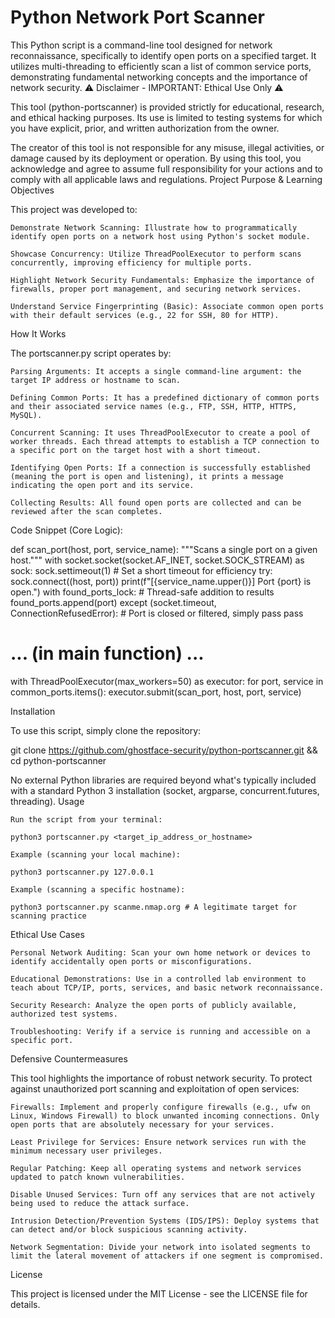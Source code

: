 # Python Network Port Scanner

This Python script is a command-line tool designed for network reconnaissance, specifically to identify open ports on a specified target. It utilizes multi-threading to efficiently scan a list of common service ports, demonstrating fundamental networking concepts and the importance of network security.
⚠️ Disclaimer - IMPORTANT: Ethical Use Only ⚠️

This tool (python-portscanner) is provided strictly for educational, research, and ethical hacking purposes. Its use is limited to testing systems for which you have explicit, prior, and written authorization from the owner.

The creator of this tool is not responsible for any misuse, illegal activities, or damage caused by its deployment or operation. By using this tool, you acknowledge and agree to assume full responsibility for your actions and to comply with all applicable laws and regulations.
Project Purpose & Learning Objectives

This project was developed to:

    Demonstrate Network Scanning: Illustrate how to programmatically identify open ports on a network host using Python's socket module.

    Showcase Concurrency: Utilize ThreadPoolExecutor to perform scans concurrently, improving efficiency for multiple ports.

    Highlight Network Security Fundamentals: Emphasize the importance of firewalls, proper port management, and securing network services.

    Understand Service Fingerprinting (Basic): Associate common open ports with their default services (e.g., 22 for SSH, 80 for HTTP).

How It Works

The portscanner.py script operates by:

    Parsing Arguments: It accepts a single command-line argument: the target IP address or hostname to scan.

    Defining Common Ports: It has a predefined dictionary of common ports and their associated service names (e.g., FTP, SSH, HTTP, HTTPS, MySQL).

    Concurrent Scanning: It uses ThreadPoolExecutor to create a pool of worker threads. Each thread attempts to establish a TCP connection to a specific port on the target host with a short timeout.

    Identifying Open Ports: If a connection is successfully established (meaning the port is open and listening), it prints a message indicating the open port and its service.

    Collecting Results: All found open ports are collected and can be reviewed after the scan completes.

Code Snippet (Core Logic):

def scan_port(host, port, service_name):
    """Scans a single port on a given host."""
    with socket.socket(socket.AF_INET, socket.SOCK_STREAM) as sock:
        sock.settimeout(1) # Set a short timeout for efficiency
        try:
            sock.connect((host, port))
            print(f"[{service_name.upper()}] Port {port} is open.")
            with found_ports_lock: # Thread-safe addition to results
                found_ports.append(port)
        except (socket.timeout, ConnectionRefusedError):
            # Port is closed or filtered, simply pass
            pass

# ... (in main function) ...
with ThreadPoolExecutor(max_workers=50) as executor:
    for port, service in common_ports.items():
        executor.submit(scan_port, host, port, service)

Installation

To use this script, simply clone the repository:

git clone https://github.com/ghostface-security/python-portscanner.git && cd python-portscanner

No external Python libraries are required beyond what's typically included with a standard Python 3 installation (socket, argparse, concurrent.futures, threading).
Usage

    Run the script from your terminal:

    python3 portscanner.py <target_ip_address_or_hostname>

    Example (scanning your local machine):

    python3 portscanner.py 127.0.0.1

    Example (scanning a specific hostname):

    python3 portscanner.py scanme.nmap.org # A legitimate target for scanning practice

Ethical Use Cases

    Personal Network Auditing: Scan your own home network or devices to identify accidentally open ports or misconfigurations.

    Educational Demonstrations: Use in a controlled lab environment to teach about TCP/IP, ports, services, and basic network reconnaissance.

    Security Research: Analyze the open ports of publicly available, authorized test systems.

    Troubleshooting: Verify if a service is running and accessible on a specific port.

Defensive Countermeasures

This tool highlights the importance of robust network security. To protect against unauthorized port scanning and exploitation of open services:

    Firewalls: Implement and properly configure firewalls (e.g., ufw on Linux, Windows Firewall) to block unwanted incoming connections. Only open ports that are absolutely necessary for your services.

    Least Privilege for Services: Ensure network services run with the minimum necessary user privileges.

    Regular Patching: Keep all operating systems and network services updated to patch known vulnerabilities.

    Disable Unused Services: Turn off any services that are not actively being used to reduce the attack surface.

    Intrusion Detection/Prevention Systems (IDS/IPS): Deploy systems that can detect and/or block suspicious scanning activity.

    Network Segmentation: Divide your network into isolated segments to limit the lateral movement of attackers if one segment is compromised.

License

This project is licensed under the MIT License - see the LICENSE file for details.

